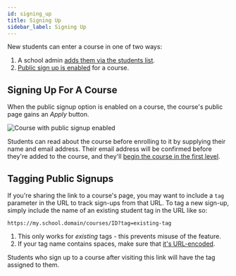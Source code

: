 ```yaml
---
id: signing_up
title: Signing Up
sidebar_label: Signing Up
---
```


New students can enter a course in one of two ways:

1. A school admin [adds them via the students list](/users/students#adding-new-students).
2. [Public sign up is enabled](/users/courses#creating-courses) for a course.

## Signing Up For A Course

When the public signup option is enabled on a course, the course's public page gains an _Apply_ button.

![Course with public signup enabled](https://res.cloudinary.com/sv-co/image/upload/v1583227669/pupilfirst_documentation/signing_up/course_with_public_signup_dopsox.png)

Students can read about the course before enrolling to it by supplying their name and email address. Their email address
will be confirmed before they're added to the course, and they'll
[begin the course in the first level](/users/curriculum_editor#what-are-levels).

## Tagging Public Signups

If you're sharing the link to a course's page, you may want to include a `tag` parameter in the URL to track sign-ups
from that URL. To tag a new sign-up, simply include the name of an existing student tag in the URL like so:

```
https://my.school.domain/courses/ID?tag=existing-tag
```

1. This only works for _existing_ tags - this prevents misuse of the feature.
2. If your tag name contains spaces, make sure that [it's URL-encoded](http://www.utilities-online.info/urlencode/).

Students who sign up to a course after visiting this link will have the tag assigned to them.
